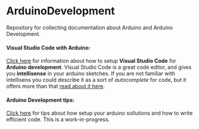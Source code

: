 # ArduinoDevelopment
Repository for collecting documentation about Arduino and Arduino Development.

#### Visual Studio Code with Arduino:
[Click here](https://github.com/DJFro/ArduinoDevelopment/blob/master/Development_Envrionment/arduino_with_visualstudiocode.md) for information about how to setup __Visual Studio Code__ for __Arduino development__. Visual Studio Code is a great code editor, and gives you __intellisense__ in your arduino sketches. If you are not familiar with intellisens you could describe it as a sort of _autocomplete_ for code, but it offers more than that [read about it here](https://code.visualstudio.com/docs/editor/intellisense). 

#### Arduino Development tips:
[Click here](https://github.com/DJFro/ArduinoDevelopment/blob/master/Development_Envrionment/arduino_with_visualstudiocode.md) for tips about how setup your arduino sollutions and how to write efficient code. This is a work-in-progress.